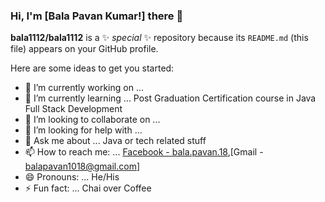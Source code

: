 ### Hi, I'm [Bala Pavan Kumar!] there 👋


**bala1112/bala1112** is a ✨ _special_ ✨ repository because its `README.md` (this file) appears on your GitHub profile.

Here are some ideas to get you started:

- 🔭 I’m currently working on ...
- 🌱 I’m currently learning ... Post Graduation Certification course in Java Full Stack Development
- 👯 I’m looking to collaborate on ...
- 🤔 I’m looking for help with ...
- 💬 Ask me about ... Java or tech related stuff 
- 📫 How to reach me: ... [Facebook - bala.pavan.18](https://www.facebook.com/bala.pavan.18),[Gmail - balapavan1018@gmail.com]
- 😄 Pronouns: ... He/His
- ⚡ Fun fact: ... Chai over Coffee
